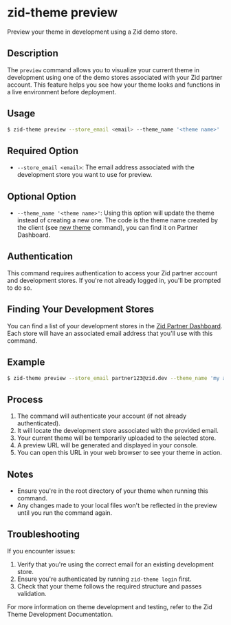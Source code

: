 # zid-theme preview

Preview your theme in development using a Zid demo store.

## Description

The `preview` command allows you to visualize your current theme in development using one of the demo stores associated with your Zid partner account. This feature helps you see how your theme looks and functions in a live environment before deployment.

## Usage

```bash
$ zid-theme preview --store_email <email> --theme_name '<theme name>'
```

## Required Option

- `--store_email <email>`: The email address associated with the development store you want to use for preview.

## Optional Option

- `--theme_name '<theme name>'`: Using this option will update the theme instead of creating a new one. The code is the theme name created by the client (see [new theme](NEW.md) command), you can find it on Partner Dashboard. 

## Authentication

This command requires authentication to access your Zid partner account and development stores. If you're not already logged in, you'll be prompted to do so.

## Finding Your Development Stores

You can find a list of your development stores in the [Zid Partner Dashboard](https://partner.zid.sa/development-stores). Each store will have an associated email address that you'll use with this command.

## Example

```bash
$ zid-theme preview --store_email partner123@zid.dev --theme_name 'my awesome theme'
```

## Process

1. The command will authenticate your account (if not already authenticated).
2. It will locate the development store associated with the provided email.
3. Your current theme will be temporarily uploaded to the selected store.
4. A preview URL will be generated and displayed in your console.
5. You can open this URL in your web browser to see your theme in action.

## Notes

- Ensure you're in the root directory of your theme when running this command.
- Any changes made to your local files won't be reflected in the preview until you run the command again.

## Troubleshooting

If you encounter issues:

1. Verify that you're using the correct email for an existing development store.
2. Ensure you're authenticated by running `zid-theme login` first.
3. Check that your theme follows the required structure and passes validation.

For more information on theme development and testing, refer to the Zid Theme Development Documentation.
